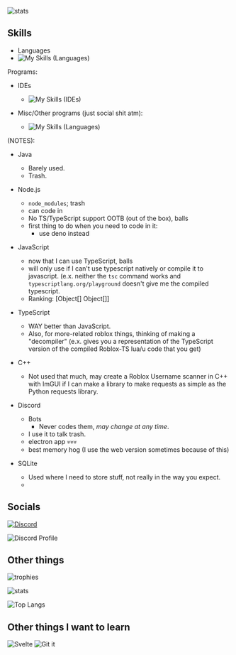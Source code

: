<!-- MDL-compliant now. -->

![stats](https://github-readme-stats.vercel.app/api?username=RealPacket&show_icons=true&theme=radical)

## Skills
- Languages
- ![My Skills (Languages)](https://skillicons.dev/icons?i=java,discord,lua,py,ts,javascript,html,selenium,markdown,cs,cpp,css,dotnet,regex,sqlite,nodejs&perline=7 "These are my current skills.")

Programs:
  - IDEs
    - ![My Skills (IDEs)](https://skillicons.dev/icons?i=visualstudio,vscode,eclipse "These are all the IDEs I use")
    
  - Misc/Other programs (just social shit atm):
    - ![My Skills (Languages)](https://skillicons.dev/icons?i=discord&perline=7 "These are programs that I use.")

(NOTES):
  - Java
    - Barely used.
    - Trash.
    
  - Node.js
    - `node_modules`; trash
    - can code in
    - No TS/TypeScript support OOTB (out of the box), balls
    - first thing to do when you need to code in it:
      - use deno instead
    
  - JavaScript
    - now that I can use TypeScript, balls
    - will only use if I can't use typescript natively or compile it to javascript. (e.x. neither the `tsc` command works and `typescriptlang.org/playground` doesn't give me the compiled typescript.
    - Ranking: [Object[] Object[]]
    
  - TypeScript
    - WAY better than JavaScript.
    - Also, for more-related roblox things, thinking of making a "decompiler" (e.x. gives you a representation of the TypeScript version of the compiled Roblox-TS lua/u code that you get)
    
  - C++
    - Not used that much, may create a Roblox Username scanner in C++ with ImGUI if I can make a library to make requests as simple as the Python requests library.
    
  - Discord
    - Bots
      - Never codes them, *may change at any time*.
    - I use it to talk trash.
    - electron app 💀💀💀
    - best memory hog (I use the web version sometimes because of this)
  - SQLite
    - Used where I need to store stuff, not really in the way you expect.
    - 
 

## Socials

[![Discord](https://skillicons.dev/icons?i=discord&perline=7)](https://discord.com/users/773207810120089600)

![Discord Profile](https://discord.c99.nl/widget/theme-3/773207810120089600.png)

## Other things

![trophies](https://github-profile-trophy.vercel.app/?username=RealPacket&theme=gruvbox "These are all of my trophies.")

![stats](https://github-readme-stats.vercel.app/api?username=RealPacket&show_icons=true&theme=radical)

![Top Langs](https://github-readme-stats.vercel.app/api/top-langs/?username=RealPacket&layout=compact&show_icons=true&title_color=fff&icon_color=79ff97&text_color=9f9f9f&bg_color=151515)

## Other things I want to learn

 ![Svelte](https://cdn.jsdelivr.net/gh/devicons/devicon/icons/svelte/svelte-original.svg)
 ![Git it](https://cdn.jsdelivr.net/gh/devicons/devicon/icons/git/git-original.svg)
